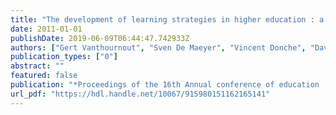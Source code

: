 ```yaml
---
title: "The development of learning strategies in higher education : a multi-level study"
date: 2011-01-01
publishDate: 2019-06-09T06:44:47.742933Z
authors: ["Gert Vanthournout", "Sven De Maeyer", "Vincent Donche", "David Gijbels"]
publication_types: ["0"]
abstract: ""
featured: false
publication: "*Proceedings of the 16th Annual conference of education , learning, styles, individual differences network, June 29-July 2011 / Vanthournout, G. [edit.]; e.a.*"
url_pdf: "https://hdl.handle.net/10067/915980151162165141"
---
```


